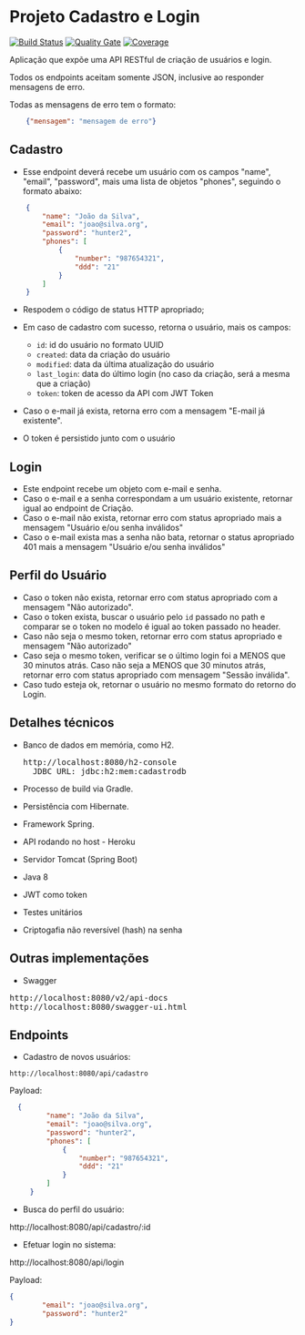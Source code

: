 


# Projeto Cadastro e Login

[![Build Status](https://travis-ci.com/alexsrosa/cadastro-service.svg?branch=master)](https://travis-ci.com/alexsrosa/cadastro-service)
[![Quality Gate](https://sonarcloud.io/api/project_badges/measure?project=alexsrosa%3Acadastro-service&metric=alert_status)](https://sonarcloud.io/dashboard?id=alexsrosa%3Acadastro-service)
[![Coverage](https://sonarcloud.io/api/project_badges/measure?project=alexsrosa%3Acadastro-service&metric=coverage)](https://sonarcloud.io/component_measures?id=alexsrosa%3Acadastro-service&metric=coverage)



Aplicação que expõe uma API RESTful de criação de usuários e login.

Todos os endpoints aceitam somente JSON, inclusive ao responder mensagens de erro.

Todas as mensagens de erro tem o formato:

```json
    {"mensagem": "mensagem de erro"}
```

## Cadastro

* Esse endpoint deverá recebe um usuário com os campos "name", "email", "password", mais uma lista de objetos "phones", 
seguindo o formato abaixo:

```json
    {
        "name": "João da Silva",
        "email": "joao@silva.org",
        "password": "hunter2",
        "phones": [
            {
                "number": "987654321",
                "ddd": "21"
            }
        ]
    }
```

* Respodem o código de status HTTP apropriado;

* Em caso de cadastro com sucesso, retorna o usuário, mais os campos:

    * `id`: id do usuário no formato UUID
    * `created`: data da criação do usuário
    * `modified`: data da última atualização do usuário
    * `last_login`: data do último login (no caso da criação, será a mesma que a criação)
    * `token`: token de acesso da API com JWT Token

* Caso o e-mail já exista, retorna erro com a mensagem "E-mail já existente".
* O token é persistido junto com o usuário

## Login

* Este endpoint recebe um objeto com e-mail e senha.
* Caso o e-mail e a senha correspondam a um usuário existente, retornar igual ao endpoint de Criação.
* Caso o e-mail não exista, retornar erro com status apropriado mais a mensagem "Usuário e/ou senha inválidos"
* Caso o e-mail exista mas a senha não bata, retornar o status apropriado 401 mais a mensagem "Usuário e/ou senha inválidos"

## Perfil do Usuário
* Caso o token não exista, retornar erro com status apropriado com a mensagem "Não autorizado".
* Caso o token exista, buscar o usuário pelo `id` passado no path e comparar se o token no modelo é igual ao token passado no header.
* Caso não seja o mesmo token, retornar erro com status apropriado e mensagem "Não autorizado"
* Caso seja o mesmo token, verificar se o último login foi a MENOS que 30 minutos atrás. Caso não seja a MENOS que 30 minutos atrás, retornar erro com status apropriado com mensagem "Sessão inválida".
* Caso tudo esteja ok, retornar o usuário no mesmo formato do retorno do Login.

## Detalhes técnicos
* Banco de dados em memória, como H2.

    <pre>http://localhost:8080/h2-console
    JDBC URL: jdbc:h2:mem:cadastrodb</pre>
    
* Processo de build via Gradle.
* Persistência com Hibernate.
* Framework Spring.
* API rodando no host - Heroku
* Servidor Tomcat (Spring Boot)
* Java 8
* JWT como token
* Testes unitários
* Criptogafia não reversível (hash) na senha

## Outras implementações

* Swagger
<pre>http://localhost:8080/v2/api-docs
http://localhost:8080/swagger-ui.html</pre>

## Endpoints

* Cadastro de novos usuários:
    
`http://localhost:8080/api/cadastro`

Payload:
```json
  {
         "name": "João da Silva",
         "email": "joao@silva.org",
         "password": "hunter2",
         "phones": [
             {
                 "number": "987654321",
                 "ddd": "21"
             }
         ]
     }
```
* Busca do perfil do usuário:

http://localhost:8080/api/cadastro/:id

* Efetuar login no sistema:

http://localhost:8080/api/login

Payload:
```json
{
        "email": "joao@silva.org",
        "password": "hunter2"
}
```
